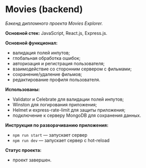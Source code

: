 # Movies (backend)
_Бэкенд дипломного проекта Movies Explorer._

**Основной стек:** JavaScript, React.js, Express.js.

**Основной функционал:**
* валидация полей инпутов;
* глобальная обработка ошибок;
* авторизация и регистрация пользователя;
* взаимодействие со сторонним сервером с фильмами;
* сохранение/удаление фильмов;
* редактирование профиля пользователя.

**Использованы:**
* Validator и Celebrate для валидации полей инпутов;
* Winston для логирования приложения;
* Helmet и express-rate-limit для защиты приложения;
* подключение к серверу MongoDB для сохранения данных.

**Инструкция по разворачиванию приложения:**
* `npm run start` — запускает сервер   
* `npm run dev` — запускает сервер с hot-reload

**Статус проекта:**
* проект завершен.
